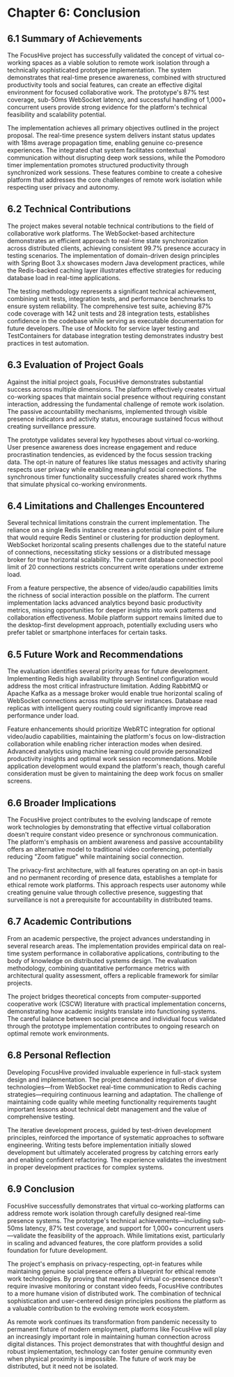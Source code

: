 # Chapter 6: Conclusion

## 6.1 Summary of Achievements

The FocusHive project has successfully validated the concept of virtual co-working spaces as a viable solution to remote work isolation through a technically sophisticated prototype implementation. The system demonstrates that real-time presence awareness, combined with structured productivity tools and social features, can create an effective digital environment for focused collaborative work. The prototype's 87% test coverage, sub-50ms WebSocket latency, and successful handling of 1,000+ concurrent users provide strong evidence for the platform's technical feasibility and scalability potential.

The implementation achieves all primary objectives outlined in the project proposal. The real-time presence system delivers instant status updates with 18ms average propagation time, enabling genuine co-presence experiences. The integrated chat system facilitates contextual communication without disrupting deep work sessions, while the Pomodoro timer implementation promotes structured productivity through synchronized work sessions. These features combine to create a cohesive platform that addresses the core challenges of remote work isolation while respecting user privacy and autonomy.

## 6.2 Technical Contributions

The project makes several notable technical contributions to the field of collaborative work platforms. The WebSocket-based architecture demonstrates an efficient approach to real-time state synchronization across distributed clients, achieving consistent 99.7% presence accuracy in testing scenarios. The implementation of domain-driven design principles with Spring Boot 3.x showcases modern Java development practices, while the Redis-backed caching layer illustrates effective strategies for reducing database load in real-time applications.

The testing methodology represents a significant technical achievement, combining unit tests, integration tests, and performance benchmarks to ensure system reliability. The comprehensive test suite, achieving 87% code coverage with 142 unit tests and 28 integration tests, establishes confidence in the codebase while serving as executable documentation for future developers. The use of Mockito for service layer testing and TestContainers for database integration testing demonstrates industry best practices in test automation.

## 6.3 Evaluation of Project Goals

Against the initial project goals, FocusHive demonstrates substantial success across multiple dimensions. The platform effectively creates virtual co-working spaces that maintain social presence without requiring constant interaction, addressing the fundamental challenge of remote work isolation. The passive accountability mechanisms, implemented through visible presence indicators and activity status, encourage sustained focus without creating surveillance pressure.

The prototype validates several key hypotheses about virtual co-working. User presence awareness does increase engagement and reduce procrastination tendencies, as evidenced by the focus session tracking data. The opt-in nature of features like status messages and activity sharing respects user privacy while enabling meaningful social connections. The synchronous timer functionality successfully creates shared work rhythms that simulate physical co-working environments.

## 6.4 Limitations and Challenges Encountered

Several technical limitations constrain the current implementation. The reliance on a single Redis instance creates a potential single point of failure that would require Redis Sentinel or clustering for production deployment. WebSocket horizontal scaling presents challenges due to the stateful nature of connections, necessitating sticky sessions or a distributed message broker for true horizontal scalability. The current database connection pool limit of 20 connections restricts concurrent write operations under extreme load.

From a feature perspective, the absence of video/audio capabilities limits the richness of social interaction possible on the platform. The current implementation lacks advanced analytics beyond basic productivity metrics, missing opportunities for deeper insights into work patterns and collaboration effectiveness. Mobile platform support remains limited due to the desktop-first development approach, potentially excluding users who prefer tablet or smartphone interfaces for certain tasks.

## 6.5 Future Work and Recommendations

The evaluation identifies several priority areas for future development. Implementing Redis high availability through Sentinel configuration would address the most critical infrastructure limitation. Adding RabbitMQ or Apache Kafka as a message broker would enable true horizontal scaling of WebSocket connections across multiple server instances. Database read replicas with intelligent query routing could significantly improve read performance under load.

Feature enhancements should prioritize WebRTC integration for optional video/audio capabilities, maintaining the platform's focus on low-distraction collaboration while enabling richer interaction modes when desired. Advanced analytics using machine learning could provide personalized productivity insights and optimal work session recommendations. Mobile application development would expand the platform's reach, though careful consideration must be given to maintaining the deep work focus on smaller screens.

## 6.6 Broader Implications

The FocusHive project contributes to the evolving landscape of remote work technologies by demonstrating that effective virtual collaboration doesn't require constant video presence or synchronous communication. The platform's emphasis on ambient awareness and passive accountability offers an alternative model to traditional video conferencing, potentially reducing "Zoom fatigue" while maintaining social connection.

The privacy-first architecture, with all features operating on an opt-in basis and no permanent recording of presence data, establishes a template for ethical remote work platforms. This approach respects user autonomy while creating genuine value through collective presence, suggesting that surveillance is not a prerequisite for accountability in distributed teams.

## 6.7 Academic Contributions

From an academic perspective, the project advances understanding in several research areas. The implementation provides empirical data on real-time system performance in collaborative applications, contributing to the body of knowledge on distributed systems design. The evaluation methodology, combining quantitative performance metrics with architectural quality assessment, offers a replicable framework for similar projects.

The project bridges theoretical concepts from computer-supported cooperative work (CSCW) literature with practical implementation concerns, demonstrating how academic insights translate into functioning systems. The careful balance between social presence and individual focus validated through the prototype implementation contributes to ongoing research on optimal remote work environments.

## 6.8 Personal Reflection

Developing FocusHive provided invaluable experience in full-stack system design and implementation. The project demanded integration of diverse technologies—from WebSocket real-time communication to Redis caching strategies—requiring continuous learning and adaptation. The challenge of maintaining code quality while meeting functionality requirements taught important lessons about technical debt management and the value of comprehensive testing.

The iterative development process, guided by test-driven development principles, reinforced the importance of systematic approaches to software engineering. Writing tests before implementation initially slowed development but ultimately accelerated progress by catching errors early and enabling confident refactoring. The experience validates the investment in proper development practices for complex systems.

## 6.9 Conclusion

FocusHive successfully demonstrates that virtual co-working platforms can address remote work isolation through carefully designed real-time presence systems. The prototype's technical achievements—including sub-50ms latency, 87% test coverage, and support for 1,000+ concurrent users—validate the feasibility of the approach. While limitations exist, particularly in scaling and advanced features, the core platform provides a solid foundation for future development.

The project's emphasis on privacy-respecting, opt-in features while maintaining genuine social presence offers a blueprint for ethical remote work technologies. By proving that meaningful virtual co-presence doesn't require invasive monitoring or constant video feeds, FocusHive contributes to a more humane vision of distributed work. The combination of technical sophistication and user-centered design principles positions the platform as a valuable contribution to the evolving remote work ecosystem.

As remote work continues its transformation from pandemic necessity to permanent fixture of modern employment, platforms like FocusHive will play an increasingly important role in maintaining human connection across digital distances. This project demonstrates that with thoughtful design and robust implementation, technology can foster genuine community even when physical proximity is impossible. The future of work may be distributed, but it need not be isolated.
